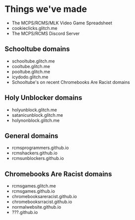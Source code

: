 # Things we've made
- The MCPS/RCMS/MLK Video Game Spreadsheet
- cookieclicks.glitch.me
- The MCPS/RCMS Discord Server
## Schooltube domains
- schooltube.glitch.me
- cooltube.glitch.me
- pooltube.glitch.me
- icydodo.glitch.me
- Schooltube's on recent Chromebooks Are Racist domains
## Holy Unblocker domains
- holyunblock.glitch.me
- satanicunblock.glitch.me
- holynonblock.glitch.me
## General domains
- rcmsprogrammers.github.io
- rcmshackers.github.io
- rcmsunblockers.github.io
## Chromebooks Are Racist domains
- rcmsgames.glitch.me
- rcmsgames.github.io
- chromebooksareracist.github.io
- chromebooksrracist.github.io
- normalwebsite.github.io
- ???.github.io
